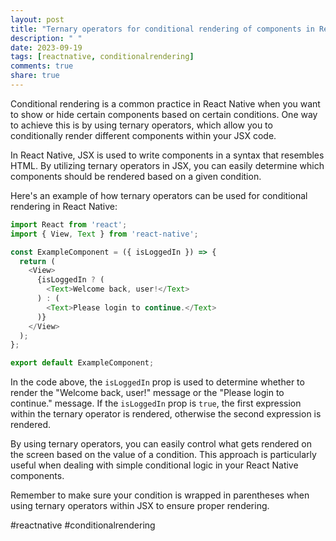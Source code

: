```yaml
---
layout: post
title: "Ternary operators for conditional rendering of components in React Native"
description: " "
date: 2023-09-19
tags: [reactnative, conditionalrendering]
comments: true
share: true
---
```


Conditional rendering is a common practice in React Native when you want to show or hide certain components based on certain conditions. One way to achieve this is by using ternary operators, which allow you to conditionally render different components within your JSX code.

In React Native, JSX is used to write components in a syntax that resembles HTML. By utilizing ternary operators in JSX, you can easily determine which components should be rendered based on a given condition.

Here's an example of how ternary operators can be used for conditional rendering in React Native:

```javascript
import React from 'react';
import { View, Text } from 'react-native';

const ExampleComponent = ({ isLoggedIn }) => {
  return (
    <View>
      {isLoggedIn ? (
        <Text>Welcome back, user!</Text>
      ) : (
        <Text>Please login to continue.</Text>
      )}
    </View>
  );
};

export default ExampleComponent;
```

In the code above, the `isLoggedIn` prop is used to determine whether to render the "Welcome back, user!" message or the "Please login to continue." message. If the `isLoggedIn` prop is `true`, the first expression within the ternary operator is rendered, otherwise the second expression is rendered.

By using ternary operators, you can easily control what gets rendered on the screen based on the value of a condition. This approach is particularly useful when dealing with simple conditional logic in your React Native components.

Remember to make sure your condition is wrapped in parentheses when using ternary operators within JSX to ensure proper rendering.

#reactnative #conditionalrendering